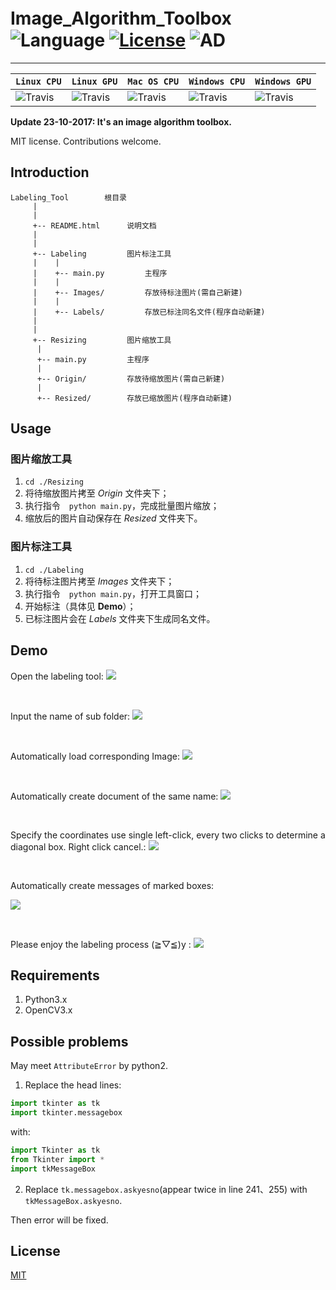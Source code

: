 # Image_Algorithm_Toolbox　 ![Language](https://img.shields.io/badge/language-Python3-orange.svg) [![License](https://img.shields.io/badge/license-MIT-blue.svg)](./LICENSE.md) ![AD](https://img.shields.io/badge/东半球最好的-图像标记工具-ff69b4.svg)


-----------------


| **`Linux CPU`** | **`Linux GPU`** | **`Mac OS CPU`** | **`Windows CPU`** | **`Windows GPU`** | 
|-----------------|---------------------|------------------|-------------------|---------------|
| ![Travis](https://img.shields.io/travis/rust-lang/rust/master.svg) | ![Travis](https://img.shields.io/travis/rust-lang/rust/master.svg) | ![Travis](https://img.shields.io/travis/rust-lang/rust/master.svg) | ![Travis](https://img.shields.io/travis/rust-lang/rust/master.svg) | ![Travis](https://img.shields.io/travis/rust-lang/rust/master.svg) |


**Update 23-10-2017: It's an image algorithm toolbox.**

MIT license. Contributions welcome.

## Introduction

	Labeling_Tool        根目录
	     |
	     |
	     +-- README.html      说明文档
	     |
	     |
	     +-- Labeling         图片标注工具
	     |    |
	     |    +-- main.py         主程序
	     |    |
	     |    +-- Images/         存放待标注图片(需自己新建)
	     |    |
	     |    +-- Labels/         存放已标注同名文件(程序自动新建)
	     |
	     |
	     +-- Resizing         图片缩放工具
		  |
		  +-- main.py         主程序
		  |
		  +-- Origin/         存放待缩放图片(需自己新建)
		  |
		  +-- Resized/        存放已缩放图片(程序自动新建)


## Usage

### 图片缩放工具

1. ```cd ./Resizing```
2. 将待缩放图片拷至 *Origin* 文件夹下；
3. 执行指令　```python main.py```，完成批量图片缩放；
4. 缩放后的图片自动保存在 *Resized* 文件夹下。

### 图片标注工具

1. ```cd ./Labeling```
2. 将待标注图片拷至 *Images* 文件夹下；
3. 执行指令　```python main.py```，打开工具窗口；
4. 开始标注（具体见 **Demo**）；
5. 已标注图片会在 *Labels* 文件夹下生成同名文件。

## Demo
Open the labeling tool:
![](https://github.com/parnec/Labeling_Tool/blob/master/.demo/0.png)

<br>

Input the name of sub folder:
![](https://github.com/parnec/Labeling_Tool/blob/master/.demo/2.png)

<br>

Automatically load corresponding Image:
![](https://github.com/parnec/Labeling_Tool/blob/master/.demo/3.png)

<br>

Automatically create document of the same name:
![](https://github.com/parnec/Labeling_Tool/blob/master/.demo/5.png)

<br>

Specify the coordinates use single left-click, every two clicks to determine a diagonal box. Right click cancel.:
![](https://github.com/parnec/Labeling_Tool/blob/master/.demo/4.png)

<br>

Automatically create messages of marked boxes:

![](https://github.com/parnec/Labeling_Tool/blob/master/.demo/6.png)

<br>

Please enjoy the labeling process (≧▽≦)y :
![](https://github.com/parnec/Labeling_Tool/blob/master/.demo/7.png)
<br>


## Requirements

1. Python3.x
2. OpenCV3.x

## Possible problems

May meet ```AttributeError``` by python2.

1. Replace the head lines:
```python
import tkinter as tk
import tkinter.messagebox
```

  with:
```python
import Tkinter as tk
from Tkinter import *
import tkMessageBox
```

2. Replace ```tk.messagebox.askyesno```(appear twice in line 241、255) with ```tkMessageBox.askyesno```.

Then error will be fixed.

## License

[MIT](https://github.com/parnec/Labeling_tool/blob/master/LICENSE.md)

